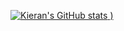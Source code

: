
[![Kieran's GitHub stats](https://github-readme-stats.vercel.app/api?username=kspc100&theme=radical&show_icons=true)
)](https://github.com/kspc100/github-readme-stats)



<!---
kspc100/kspc100 is a ✨ special ✨ repository because its `README.md` (this file) appears on your GitHub profile.
You can click the Preview link to take a look at your changes.
- 👋 Hi, I’m Kieran Seah
- 👀 I’m interested in... programming of course! I like using javascript and python.
- 🌱 I’m currently learning ...
- 💞️ I’m looking to collaborate on ...
- 📫 How to reach me ...
--->
